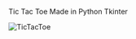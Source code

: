 Tic Tac Toe Made in Python Tkinter

![TicTacToe](https://user-images.githubusercontent.com/76532702/110524509-80dcb900-8139-11eb-8810-0a980e4fe87c.gif)
